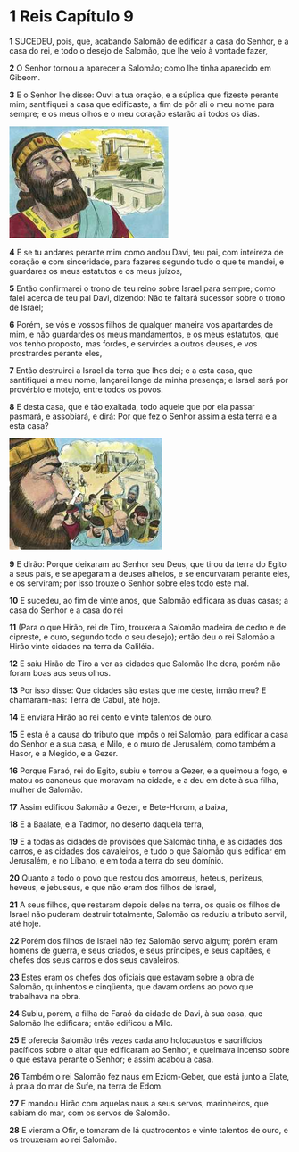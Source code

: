 # 1 Reis Capítulo 9

**1** 	SUCEDEU, pois, que, acabando Salomão de edificar a casa do Senhor, e a casa do rei, e todo o desejo de Salomão, que lhe veio à vontade fazer,

**2** 	O Senhor tornou a aparecer a Salomão; como lhe tinha aparecido em Gibeom.

**3** 	E o Senhor lhe disse: Ouvi a tua oração, e a súplica que fizeste perante mim; santifiquei a casa que edificaste, a fim de pôr ali o meu nome para sempre; e os meus olhos e o meu coração estarão ali todos os dias.

![](../Images/SweetPublishing/11-9-1.jpg) 

**4** 	E se tu andares perante mim como andou Davi, teu pai, com inteireza de coração e com sinceridade, para fazeres segundo tudo o que te mandei, e guardares os meus estatutos e os meus juízos,

**5** 	Então confirmarei o trono de teu reino sobre Israel para sempre; como falei acerca de teu pai Davi, dizendo: Não te faltará sucessor sobre o trono de Israel;

**6** 	Porém, se vós e vossos filhos de qualquer maneira vos apartardes de mim, e não guardardes os meus mandamentos, e os meus estatutos, que vos tenho proposto, mas fordes, e servirdes a outros deuses, e vos prostrardes perante eles,

**7** 	Então destruirei a Israel da terra que lhes dei; e a esta casa, que santifiquei a meu nome, lançarei longe da minha presença; e Israel será por provérbio e motejo, entre todos os povos.

**8** 	E desta casa, que é tão exaltada, todo aquele que por ela passar pasmará, e assobiará, e dirá: Por que fez o Senhor assim a esta terra e a esta casa?

![](../Images/SweetPublishing/11-9-2.jpg) 

**9** 	E dirão: Porque deixaram ao Senhor seu Deus, que tirou da terra do Egito a seus pais, e se apegaram a deuses alheios, e se encurvaram perante eles, e os serviram; por isso trouxe o Senhor sobre eles todo este mal.

**10** 	E sucedeu, ao fim de vinte anos, que Salomão edificara as duas casas; a casa do Senhor e a casa do rei

**11** 	(Para o que Hirão, rei de Tiro, trouxera a Salomão madeira de cedro e de cipreste, e ouro, segundo todo o seu desejo); então deu o rei Salomão a Hirão vinte cidades na terra da Galiléia.

**12** 	E saiu Hirão de Tiro a ver as cidades que Salomão lhe dera, porém não foram boas aos seus olhos.

**13** 	Por isso disse: Que cidades são estas que me deste, irmão meu? E chamaram-nas: Terra de Cabul, até hoje.

**14** 	E enviara Hirão ao rei cento e vinte talentos de ouro.

**15** 	E esta é a causa do tributo que impôs o rei Salomão, para edificar a casa do Senhor e a sua casa, e Milo, e o muro de Jerusalém, como também a Hasor, e a Megido, e a Gezer.

**16** 	Porque Faraó, rei do Egito, subiu e tomou a Gezer, e a queimou a fogo, e matou os cananeus que moravam na cidade, e a deu em dote à sua filha, mulher de Salomão.

**17** 	Assim edificou Salomão a Gezer, e Bete-Horom, a baixa,

**18** 	E a Baalate, e a Tadmor, no deserto daquela terra,

**19** 	E a todas as cidades de provisões que Salomão tinha, e as cidades dos carros, e as cidades dos cavaleiros, e tudo o que Salomão quis edificar em Jerusalém, e no Líbano, e em toda a terra do seu domínio.

**20** 	Quanto a todo o povo que restou dos amorreus, heteus, perizeus, heveus, e jebuseus, e que não eram dos filhos de Israel,

**21** 	A seus filhos, que restaram depois deles na terra, os quais os filhos de Israel não puderam destruir totalmente, Salomão os reduziu a tributo servil, até hoje.

**22** 	Porém dos filhos de Israel não fez Salomão servo algum; porém eram homens de guerra, e seus criados, e seus príncipes, e seus capitães, e chefes dos seus carros e dos seus cavaleiros.

**23** 	Estes eram os chefes dos oficiais que estavam sobre a obra de Salomão, quinhentos e cinqüenta, que davam ordens ao povo que trabalhava na obra.

**24** 	Subiu, porém, a filha de Faraó da cidade de Davi, à sua casa, que Salomão lhe edificara; então edificou a Milo.

**25** 	E oferecia Salomão três vezes cada ano holocaustos e sacrifícios pacíficos sobre o altar que edificaram ao Senhor, e queimava incenso sobre o que estava perante o Senhor; e assim acabou a casa.

**26** 	Também o rei Salomão fez naus em Eziom-Geber, que está junto a Elate, à praia do mar de Sufe, na terra de Edom.

**27** 	E mandou Hirão com aquelas naus a seus servos, marinheiros, que sabiam do mar, com os servos de Salomão.

**28** 	E vieram a Ofir, e tomaram de lá quatrocentos e vinte talentos de ouro, e os trouxeram ao rei Salomão.

